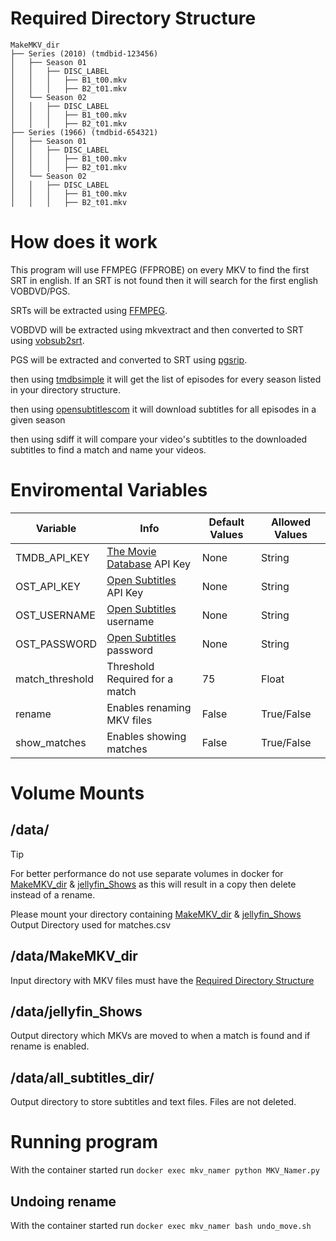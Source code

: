 # Required Directory Structure
```
MakeMKV_dir
├── Series (2010) (tmdbid-123456)
│   ├── Season 01
│   │   ├── DISC_LABEL
│   │   │   ├── B1_t00.mkv
│   │   │   ├── B2_t01.mkv
│   └── Season 02
│   │   ├── DISC_LABEL
│   │   │   ├── B1_t00.mkv
│   │   │   ├── B2_t01.mkv
├── Series (1966) (tmdbid-654321)
│   ├── Season 01
│   │   ├── DISC_LABEL
│   │   │   ├── B1_t00.mkv
│   │   │   ├── B2_t01.mkv
│   └── Season 02
│   │   ├── DISC_LABEL
│   │   │   ├── B1_t00.mkv
│   │   │   ├── B2_t01.mkv
```

# How does it work
This program will use FFMPEG (FFPROBE) on every MKV to find the first SRT in english. If an SRT is not found then it will search for the first english VOBDVD/PGS.

SRTs will be extracted using [FFMPEG](https://github.com/FFmpeg/FFmpeg).

VOBDVD will be extracted using mkvextract and then converted to SRT using [vobsub2srt](https://github.com/ruediger/VobSub2SRT/tree/master).

PGS will be extracted and converted to SRT using [pgsrip](https://github.com/ratoaq2/pgsrip).

then using [tmdbsimple](https://github.com/celiao/tmdbsimple) it will get the list of episodes for every season listed in your directory structure.

then using [opensubtitlescom](https://github.com/dusking/opensubtitles-com) it will download subtitles for all episodes in a given season

then using sdiff it will compare your video's subtitles to the downloaded subtitles to find a match and name your videos.

# Enviromental Variables
| Variable | Info | Default Values | Allowed Values |
|-|-|-|-|
| TMDB_API_KEY | [The Movie Database](https://www.themoviedb.org/settings/api) API Key | None | String |
| OST_API_KEY | [Open Subtitles](https://www.opensubtitles.com/en/consumers) API Key | None | String |
| OST_USERNAME | [Open Subtitles](https://www.opensubtitles.com/en/) username | None | String |
| OST_PASSWORD | [Open Subtitles](https://www.opensubtitles.com/en/) password | None | String |
| match_threshold | Threshold Required for a match | 75 | Float |
| rename | Enables renaming MKV files | False | True/False |
| show_matches | Enables showing matches | False | True/False |

# Volume Mounts
## /data/
> [!TIP]
> For better performance do not use separate volumes in docker for [MakeMKV_dir](#/data/MakeMKV_dir) &
> [jellyfin_Shows](#/data/jellyfin_Shows) as this will result in a copy then delete instead of a rename.

Please mount your directory containing [MakeMKV_dir](#/data/MakeMKV_dir) & [jellyfin_Shows](#/data/jellyfin_Shows)
Output Directory used for matches.csv

## /data/MakeMKV_dir
Input directory with MKV files must have the [Required Directory Structure](#required_directory_structure)

## /data/jellyfin_Shows
Output directory which MKVs are moved to when a match is found and if rename is enabled.

## /data/all_subtitles_dir/
Output directory to store subtitles and text files. Files are not deleted.

# Running program
With the container started run `docker exec mkv_namer python MKV_Namer.py`

## Undoing rename
With the container started run `docker exec mkv_namer bash undo_move.sh`
